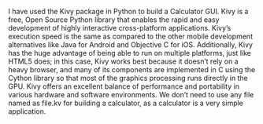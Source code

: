 I have used the Kivy package in Python to build a Calculator GUI.
Kivy is a free, Open Source Python library that enables the rapid and easy development of highly interactive cross-platform applications. Kivy’s execution speed is the same as compared to the other mobile development alternatives like Java for Android and Objective C for iOS.
Additionally, Kivy has the huge advantage of being able to run on multiple platforms, just like HTML5 does; in this case, Kivy works best because it doesn’t rely on a heavy browser, and many of its components are implemented in C using the Cython library so that most of the graphics processing runs directly in the GPU.
Kivy offers an excellent balance of performance and portability in various hardware and software environments.
We don’t need to use any file named as file.kv for building a calculator, as a calculator is a very simple application.
